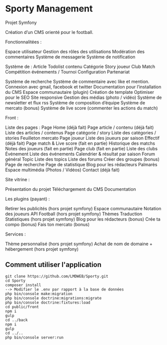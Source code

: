 # Sporty Management

Projet Symfony


Création d’un CMS orienté pour le football.

Fonctionnalitées :

Espace utilisateur
Gestion des rôles des utilisations
Modération des commentaires
Système de messagerie
Système de notification

Système de :
Article
Todolist
contenu
Catégorie
Story
joueur
Club
Match
Compétition
événements / Tournoi
Configuration
Partenariat

Système de recherche
Système de commentaire avec like et mention.
Connexion avec gmail, facebook et twitter
Documentation pour l’installation du CMS
Espace communautaire (plugin)
Création de template
Optimiser pour le SEO
Site responsive
Gestion des médias (photo / vidéo)
Système de newsletter et flux rss
Système de composition d’équipe
Système de mercato (bonus)
Système de live score (commenter les actions du match)




Front :

Liste des pages :
Page Home (déjà fait)
Page article / contenu (déjà fait)
Liste des articles / contenus
Page catégorie / story
Liste des catégories / stories
Feuilleton mercato
Page joueur
Liste des joueurs par saison
Effectif (déjà fait)
Page match & Live score (fait en partie)
Historique des matchs
Notes des joueurs (fait en partie)
Page club (fait en partie)
Liste des clubs
Événement
Liste des événements
Calendrier & résultat par saison
Forum général
Topic
Liste des topics
Liste des forums
Créer des groupes (bonus)
Page de recherche
Page de statistique
Blog pour les rédacteurs
Palmarès
Espace multimédia (Photos / Vidéos)
Contact (déjà fait)

Site vitrine :

Présentation du projet
Téléchargement du CMS
Documentation

Les plugins (payant) :

Retirer les publicités (hors projet symfony)
Espace communautaire
Notation des joueurs
API Football (hors projet symfony)
Thèmes
Traduction
Statistiques (hors projet symfony)
Blog pour les rédacteurs (bonus)
Crée ta compo (bonus)
Fais ton mercato (bonus)

Services :

Thème personnalisé (hors projet symfony)
Achat de nom de domaine + hébergement (hors projet symfony)

## Comment utiliser l'application

    git clone https://github.com/LMDWEB/Sporty.git 
    cd Sporty
    composer install
    --> Modifier le .env par rapport à la base de données  
    php bin/console make:migration    
    php bin/console doctrine:migrations:migrate
    php bin/console doctrine:fixtures:load
    cd public/front
    npm i
    gulp
    cd ../back
    npm i
    gulp
    cd ../..
    php bin/console server:run
